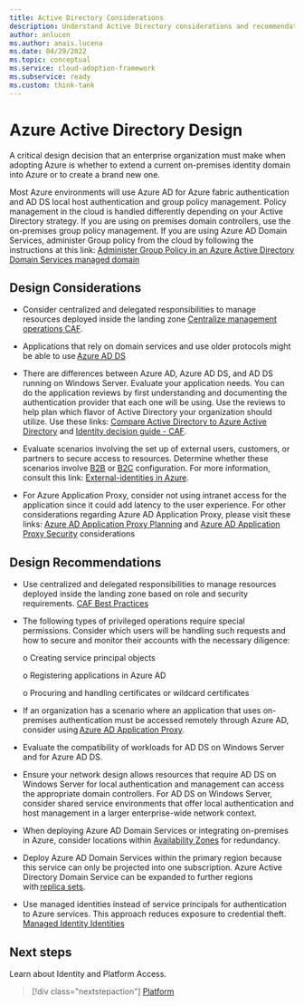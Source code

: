 ```yaml
---
title: Active Directory Considerations
description: Understand Active Directory considerations and recommendations
author: anlucen
ms.author: anais.lucena
ms.date: 04/29/2022
ms.topic: conceptual
ms.service: cloud-adoption-framework
ms.subservice: ready
ms.custom: think-tank
---
```


# Azure Active Directory Design

A critical design decision that an enterprise organization must make when adopting Azure is whether to extend a current on-premises identity domain into Azure or to create a brand new one.

Most Azure environments will use Azure AD for Azure fabric authentication and AD DS local host authentication and group policy management. Policy management in the cloud is handled differently depending on your Active Directory strategy. If you are using on premises domain controllers, use the on-premises group policy management. If you are using Azure AD Domain Services, administer Group policy from the cloud by following the instructions at this link: [Administer Group Policy in an Azure Active Directory Domain Services managed domain](https://docs.microsoft.com/zure/active-directory-domain-services/manage-group-policy)

## Design Considerations

- Consider centralized and delegated responsibilities to manage resources deployed inside the landing zone [Centralize management operations CAF](https://docs.microsoft.com/azure/cloud-adoption-framework/manage/centralize-operations).

- Applications that rely on domain services and use older protocols might be able to use [Azure AD DS](https://docs.microsoft.com/azure/active-directory-domain-services)

- There are differences between Azure AD, Azure AD DS, and AD DS running on Windows Server. Evaluate your application needs. You can do the application reviews by first understanding and documenting the authentication provider that each one will be using. Use the reviews to help plan which flavor of Active Directory your organization should utilize. Use these links: [Compare Active Directory to Azure Active Directory](https://docs.microsoft.com/azure/active-directory/fundamentals/active-directory-compare-azure-ad-to-ad) and [Identity decision guide - CAF](https://review.docs.microsoft.com/azure/cloud-adoption-framework/decision-guides/identity/?branch=main).

- Evaluate scenarios involving the set up of external users, customers, or partners to secure access to resources. Determine whether these scenarios involve [B2B](https://docs.microsoft.com/azure/active-directory/external-identities/what-is-b2b) or [B2C](https://docs.microsoft.com/azure/active-directory-b2c/overview) configuration. For more information, consult this link: [External-identities in Azure](https://docs.microsoft.com/azure/active-directory/external-identities/external-identities-overview).

- For Azure Application Proxy, consider not using intranet access for the application since it could add latency to the user experience. For other considerations regarding Azure AD Application Proxy, please visit these links: [Azure AD Application Proxy Planning](https://docs.microsoft.com/azure/active-directory/app-proxy/application-proxy-deployment-plan#plan-your-implementation) and [Azure AD Application Proxy Security](https://docs.microsoft.com/azure/active-directory/app-proxy/application-proxy-security) considerations

## Design Recommendations

- Use centralized and delegated responsibilities to manage resources deployed inside the landing zone based on role and security requirements. [CAF Best Practices](https://docs.microsoft.com/azure/cloud-adoption-framework/manage/best-practices)

- The following types of privileged operations require special permissions. Consider which users will be handling such requests and how to secure and monitor their accounts with the necessary diligence:

    o Creating service principal objects

    o Registering applications in Azure AD

    o Procuring and handling certificates or wildcard certificates

- If an organization has a scenario where an application that uses on-premises authentication must be accessed remotely through Azure AD, consider using [Azure AD Application Proxy](https://docs.microsoft.com/azure/active-directory/app-proxy/application-proxy).

- Evaluate the compatibility of workloads for AD DS on Windows Server and for Azure AD DS.

- Ensure your network design allows resources that require AD DS on Windows Server for local authentication and management can access the appropriate domain controllers. For AD DS on Windows Server, consider shared service environments that offer local authentication and host management in a larger enterprise-wide network context.

- When deploying Azure AD Domain Services or integrating on-premises in Azure, consider locations within [Availability Zones](https://docs.microsoft.com/azure/availability-zones/az-overview) for redundancy.

- Deploy Azure AD Domain Services within the primary region because this service can only be projected into one subscription. Azure Active Directory Domain Service can be expanded to further regions with [replica sets](https://docs.microsoft.com/azure/active-directory-domain-services/concepts-replica-sets).

- Use managed identities instead of service principals for authentication to Azure services. This approach reduces exposure to credential theft. [Managed Identity Identities](https://docs.microsoft.com/azure/active-directory/managed-identities-azure-resources/overview)

## Next steps

Learn about Identity and Platform Access.

> [!div class="nextstepaction"]
> [Platform](identity-access-platform-access.md)